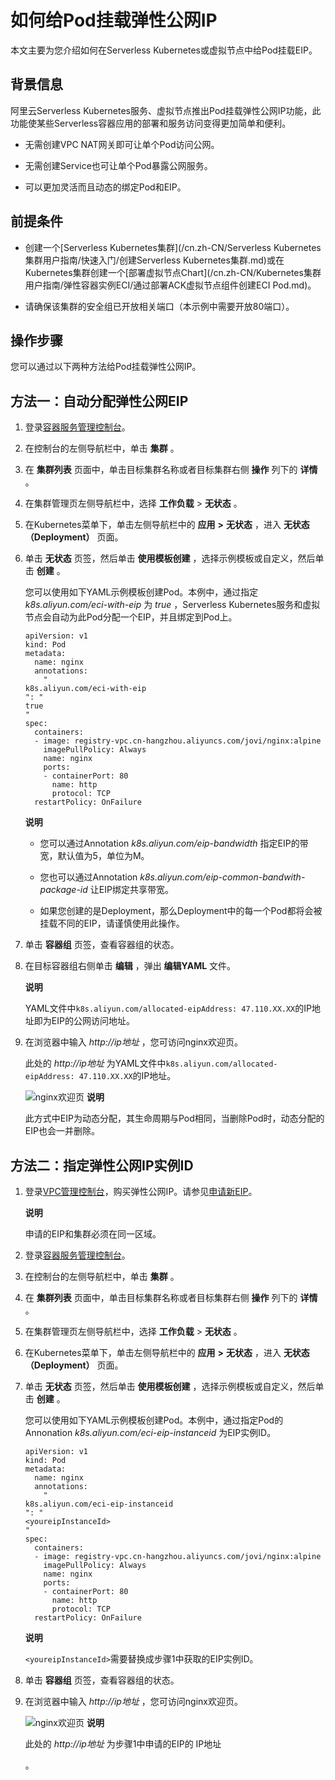 如何给Pod挂载弹性公网IP 
===================================

本文主要为您介绍如何在Serverless Kubernetes或虚拟节点中给Pod挂载EIP。

背景信息
----

阿里云Serverless Kubernetes服务、虚拟节点推出Pod挂载弹性公网IP功能，此功能使某些Serverless容器应用的部署和服务访问变得更加简单和便利。



* 无需创建VPC NAT网关即可让单个Pod访问公网。

  

* 无需创建Service也可让单个Pod暴露公网服务。

  

* 可以更加灵活而且动态的绑定Pod和EIP。

  




前提条件 
-------------------------

* 创建一个[Serverless Kubernetes集群](/cn.zh-CN/Serverless Kubernetes集群用户指南/快速入门/创建Serverless Kubernetes集群.md)或在Kubernetes集群创建一个[部署虚拟节点Chart](/cn.zh-CN/Kubernetes集群用户指南/弹性容器实例ECI/通过部署ACK虚拟节点组件创建ECI Pod.md)。

  

* 请确保该集群的安全组已开放相关端口（本示例中需要开放80端口）。

  




操作步骤 
-------------------------

您可以通过以下两种方法给Pod挂载弹性公网IP。

方法一：自动分配弹性公网EIP 
------------------------------------

1. 登录[容器服务管理控制台](https://cs.console.aliyun.com)。

   

2. 在控制台的左侧导航栏中，单击 **集群** 。

   

3. 在 **集群列表** 页面中，单击目标集群名称或者目标集群右侧 **操作** 列下的 **详情** 。

   

4. 在集群管理页左侧导航栏中，选择 **工作负载** \> **无状态** 。

   

5. 在Kubernetes菜单下，单击左侧导航栏中的 **应用** **\>** **无状态** ，进入 **无状态（Deployment）** 页面。

   

6. 单击 **无状态** 页签，然后单击 **使用模板创建** ，选择示例模板或自定义，然后单击 **创建** 。

   您可以使用如下YAML示例模板创建Pod。本例中，通过指定 *k8s.aliyun.com/eci-with-eip* 为 *true* ，Serverless Kubernetes服务和虚拟节点会自动为此Pod分配一个EIP，并且绑定到Pod上。

   

       apiVersion: v1
       kind: Pod
       metadata:
         name: nginx
         annotations:
           " 
       k8s.aliyun.com/eci-with-eip 
       ": " 
       true 
       "
       spec:
         containers:
         - image: registry-vpc.cn-hangzhou.aliyuncs.com/jovi/nginx:alpine
           imagePullPolicy: Always
           name: nginx
           ports:
           - containerPort: 80
             name: http
             protocol: TCP
         restartPolicy: OnFailure

   
   **说明**

   * 您可以通过Annotation *k8s.aliyun.com/eip-bandwidth* 指定EIP的带宽，默认值为5，单位为M。

     
   
   * 您也可以通过Annotation *k8s.aliyun.com/eip-common-bandwith-package-id* 让EIP绑定共享带宽。

     
   
   * 如果您创建的是Deployment，那么Deployment中的每一个Pod都将会被挂载不同的EIP，请谨慎使用此操作。

     
   

   

   

7. 单击 **容器组** 页签，查看容器组的状态。

   

8. 在目标容器组右侧单击 **编辑** ，弹出 **编辑YAML** 文件。

   **说明**

   YAML文件中`k8s.aliyun.com/allocated-eipAddress: 47.110.XX.XX`的IP地址即为EIP的公网访问地址。
   

9. 在浏览器中输入 *http://ip地址* ，您可访问nginx欢迎页。

   此处的 *http://ip地址* 为YAML文件中`k8s.aliyun.com/allocated-eipAddress: 47.110.XX.XX`的IP地址。

   ![nginx欢迎页](https://static-aliyun-doc.oss-accelerate.aliyuncs.com/assets/img/zh-CN/3563659951/p51465.png)
   **说明**

   此方式中EIP为动态分配，其生命周期与Pod相同，当删除Pod时，动态分配的EIP也会一并删除。
   




方法二：指定弹性公网IP实例ID 
-------------------------------------

1. 登录[VPC管理控制台](https://vpc.console.aliyun.com)，购买弹性公网IP。请参见[申请新EIP](/cn.zh-CN/用户指南/申请EIP/申请新EIP.md)。

   **说明**

   申请的EIP和集群必须在同一区域。
   

2. 登录[容器服务管理控制台](https://cs.console.aliyun.com)。

   

3. 在控制台的左侧导航栏中，单击 **集群** 。

   

4. 在 **集群列表** 页面中，单击目标集群名称或者目标集群右侧 **操作** 列下的 **详情** 。

   

5. 在集群管理页左侧导航栏中，选择 **工作负载** \> **无状态** 。

   

6. 在Kubernetes菜单下，单击左侧导航栏中的 **应用** **\>** **无状态** ，进入 **无状态（Deployment）** 页面。

   

7. 单击 **无状态** 页签，然后单击 **使用模板创建** ，选择示例模板或自定义，然后单击 **创建** 。

   您可以使用如下YAML示例模板创建Pod。本例中，通过指定Pod的Annonation *k8s.aliyun.com/eci-eip-instanceid* 为EIP实例ID。

       apiVersion: v1
       kind: Pod
       metadata:
         name: nginx
         annotations:
           " 
       k8s.aliyun.com/eci-eip-instanceid 
       ": " 
       <youreipInstanceId> 
       "
       spec:
         containers:
         - image: registry-vpc.cn-hangzhou.aliyuncs.com/jovi/nginx:alpine
           imagePullPolicy: Always
           name: nginx
           ports:
           - containerPort: 80
             name: http
             protocol: TCP
         restartPolicy: OnFailure

   
   **说明**

   `<youreipInstanceId>`需要替换成步骤1中获取的EIP实例ID。
   

8. 单击 **容器组** 页签，查看容器组的状态。

   

9. 在浏览器中输入 *http://ip地址* ，您可访问nginx欢迎页。

   ![nginx欢迎页](https://static-aliyun-doc.oss-accelerate.aliyuncs.com/assets/img/zh-CN/3563659951/p47613.png)
   **说明**

   此处的 *http://ip地址* 为步骤1中申请的EIP的
   IP地址

   。
   



